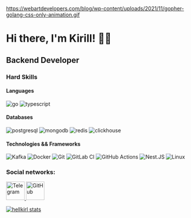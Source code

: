 https://webartdevelopers.com/blog/wp-content/uploads/2021/11/gopher-golang-css-only-animation.gif

# Hi there, I'm Kirill! 👋🏼 

## Backend Developer

### Hard Skills

#### Languages
![go](https://img.shields.io/badge/Go-0078D6?style=flat&logo=go&logoColor=white)
![typescript](https://img.shields.io/badge/Typescript-0078D6?style=flat&logo=typescript&logoColor=white)

#### Databases
![postgresql](https://img.shields.io/badge/PostgreSQL-336791?style=flat&logo=PostgreSQL&logoColor=white)
![mongodb](https://img.shields.io/badge/MongoDB-47A248?style=flat&logo=MongoDB&logoColor=white)
![redis](https://img.shields.io/badge/Redis-red?style=flat&logo=Redis&logoColor=white)
![clickhouse](https://img.shields.io/badge/Clickhouse-47A248?style=flat&logo=Clickhouse&logoColor=white)

#### Technologies && Frameworks
![Kafka](https://img.shields.io/badge/Kafka-231F20?style=fork&logo=apache-kafka&logoColor=white)
![Docker](https://img.shields.io/badge/Docker-blue?logo=docker&logoColor=white)
![Git](https://img.shields.io/badge/Git-231F20?style=fork&logo=git&logoColor=white)
![GitLab CI](https://img.shields.io/badge/GitLab_CI-orange?style=fork&logo=gitlab&logoColor=white)
![GitHub Actions](https://img.shields.io/badge/GitHub-black?style=fork&logo=github&logoColor=white)
![Nest.JS](https://img.shields.io/badge/-NestJs-ea2845?style=fork&logo=nestjs&logoColor=white)
![Linux](https://img.shields.io/badge/-Linux-grey?logo=linux&logoColor=white)

### Social networks:

<a href="https://t.me/hellkirl">
   <img top="0" src="https://upload.wikimedia.org/wikipedia/commons/thumb/8/82/Telegram_logo.svg/1024px-Telegram_logo.svg.png?20220101141644)" width=50 height=50 alt="Telegram" target="_blank" margin-left="10px">
<a href="mailto:kirillprivalov04@icloud.com">
   <img top="0" src="https://upload.wikimedia.org/wikipedia/commons/4/4e/Mail_%28iOS%29.svg" width=50 height=50 alt="GitHub" target="_blank" margin-left="10px">


[![hellkirl stats](https://github-readme-stats-edmaxi.vercel.app/api?username=hellkirl&hide=contribs&count_private=true&show_icons=true&title_color=0af&icon_color=fa0&text_color=ddd&bg_color=1a202c&hide_border=true&custom_title=hellkirl%20GitHub%20on%20Stats)](https://github.com/hellkirl)

